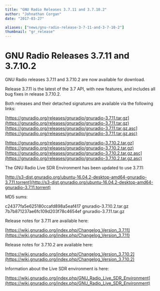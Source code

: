```yaml
---
title: "GNU Radio Releases 3.7.11 and 3.7.10.2"
author: "Johnathan Corgan"
date: "2017-03-27"

aliases: ["news/gnu-radio-release-3-7-11-and-3-7-10-2"]
thumbnail: "gr_release"
---
```


# GNU Radio Releases 3.7.11 and 3.7.10.2

GNU Radio releases 3.7.11 and 3.7.10.2 are now available for download.

Release 3.7.11 is the latest of the 3.7 API, with new features, and includes all bug fixes in release 3.7.10.2.

Both releases and their detached signatures are available via the following links:

[https://gnuradio.org/releases/gnuradio/gnuradio-3.7.11.tar.gz](https://gnuradio.org/releases/gnuradio/gnuradio-3.7.11.tar.gz)<br />
[https://gnuradio.org/releases/gnuradio/gnuradio-3.7.11.tar.gz.asc](https://gnuradio.org/releases/gnuradio/gnuradio-3.7.11.tar.gz.asc)

[https://gnuradio.org/releases/gnuradio/gnuradio-3.7.10.2.tar.gz](https://gnuradio.org/releases/gnuradio/gnuradio-3.7.10.2.tar.gz)<br />
[https://gnuradio.org/releases/gnuradio/gnuradio-3.7.10.2.tar.gz.asc](https://gnuradio.org/releases/gnuradio/gnuradio-3.7.10.2.tar.gz.asc)

The GNU Radio Live SDR Environment has been updated to use 3.7.11:

[http://s3-dist.gnuradio.org/ubuntu-16.04.2-desktop-amd64-gnuradio-3.7.11.torrent](http://s3-dist.gnuradio.org/ubuntu-16.04.2-desktop-amd64-gnuradio-3.7.11.torrent)

MD5 sums:

> <p>
c24377fa5e625180ccafd898a5eaf417  gnuradio-3.7.10.2.tar.gz<br />
7b7b871237ae6fc109d203f78c4654ef  gnuradio-3.7.11.tar.gz
</p>

Release notes for 3.7.11 are available here:

[https://wiki.gnuradio.org/index.php/Changelog_Version_3.7.11](https://wiki.gnuradio.org/index.php/Changelog_Version_3.7.11)

Release notes for 3.7.10.2 are available here:

[https://wiki.gnuradio.org/index.php/Changelog_Version_3.7.10.2](https://wiki.gnuradio.org/index.php/Changelog_Version_3.7.10.2)

Information about the Live SDR environment is here:

[https://wiki.gnuradio.org/index.php/GNU_Radio_Live_SDR_Environment](https://wiki.gnuradio.org/index.php/GNU_Radio_Live_SDR_Environment)
